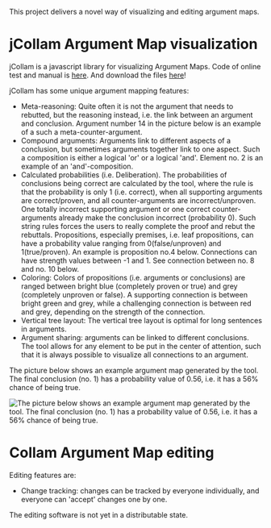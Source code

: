 This project delivers a novel way of visualizing and editing argument maps.

# jCollam Argument Map visualization #

jCollam is a javascript library for visualizing Argument Maps. Code of online test and manual is [here](../master/www/jCollam/jCollamTest.html). And download the files [here](../../archive/master.zip)!

jCollam has some unique argument mapping features:

  * Meta-reasoning: Quite often it is not the argument that needs to rebutted, but the reasoning instead, i.e. the link between an argument and conclusion. Argument number 14 in the picture below is an example of a such a meta-counter-argument.
  * Compound arguments: Arguments link to different aspects of a conclusion, but sometimes arguments together link to one aspect. Such a composition is either a logical 'or' or a logical 'and'. Element no. 2 is an example of an 'and'-composition.
  * Calculated probabilities (i.e. Deliberation). The probabilities of conclusions being correct are calculated by the tool, where the rule is that the probability is only 1 (i.e. correct), when all supporting arguments are correct/proven, and all counter-arguments are incorrect/unproven. One totally incorrect supporting argument or one correct counter-arguments already make the conclusion incorrect (probability 0). Such string rules forces the users to really complete the proof and rebut the rebuttals. Propositions, especially premises, i.e. leaf propositions, can have a probability value ranging from  0(false/unproven) and 1(true/proven). An example is proposition no.4 below. Connections can have strength values between -1 and 1. See connection between no. 8 and no. 10 below.
  * Coloring: Colors of propositions (i.e. arguments or conclusions) are ranged between bright blue (completely proven or true) and grey (completely unproven or false). A supporting connection is between bright green and grey, while a challenging connection is between red and grey, depending on the strength of the connection.
  * Vertical tree layout: The vertical tree layout is optimal for long sentences in arguments.
  * Argument sharing: arguments can be linked to different conclusions. The tool allows for any element to be put in the center of attention, such that it is always possible to visualize all connections to an argument.

The picture below shows an example argument map generated by the tool. The final conclusion (no. 1) has a probability value of 0.56, i.e. it has a 56% chance of being true.

![The picture below shows an example argument map generated by the tool. The final conclusion (no. 1) has a probability value of 0.56, i.e. it has a 56% chance of being true.](../master/explanation.png?raw=true)

# Collam Argument Map editing #
Editing features are:
  * Change tracking: changes can be tracked by everyone individually, and everyone can 'accept' changes one by one.

The editing software is not yet in a distributable state.